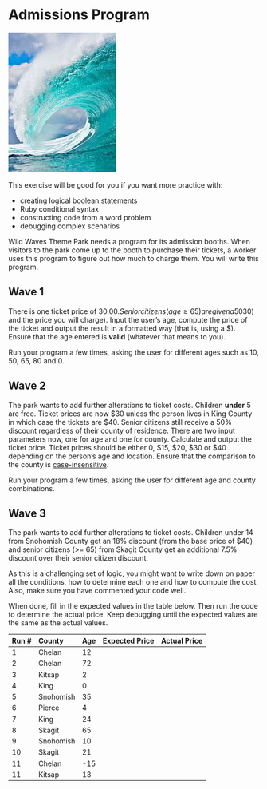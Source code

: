 # Admissions Program

![waves](../images/waves.jpg)

This exercise will be good for you if you want more practice with:
- creating logical boolean statements
- Ruby conditional syntax
- constructing code from a word problem
- debugging complex scenarios

Wild Waves Theme Park needs a program for its admission booths. When visitors to the park come up to the booth to
purchase their tickets, a worker uses this program to figure out how much to charge them. You will write
this program.

## Wave 1
There is one ticket price of $30.00. Senior citizens (age ≥ 65) are given a 50% discount. Write this program as follows.  Declare the needed variables (the person’s age, the base price of a ticket ($30) and the price you will charge). Input the user’s age, compute the price of the ticket and output the result in a formatted way (that is, using a $).  Ensure that the age entered is **valid** (whatever that means to you).

Run your program a few times, asking the user for different ages such as 10, 50, 65, 80 and 0.

## Wave 2
The park wants to add further alterations to ticket costs. Children **under** 5 are free. Ticket prices are now $30 unless the person lives in King County in which case the tickets are $40. Senior citizens still receive a 50% discount regardless of their county of residence. There are two input parameters now, one for age and one for county. Calculate and output the ticket price. Ticket prices should be either 0, $15, $20, $30 or $40 depending on the person’s age and location. Ensure that the comparison to the county is [case-insensitive](https://en.wiktionary.org/wiki/case_insensitive).

Run your program a few times, asking the user for different age and county combinations.

## Wave 3
The park wants to add further alterations to ticket costs. Children under 14 from Snohomish County get an 18% discount (from the base price of $40) and senior citizens (>= 65) from Skagit County get an additional 7.5% discount over their senior citizen discount.

As this is a challenging set of logic, you might want to write down on paper all the conditions, how to determine each one and how to compute the cost. Also, make sure you have commented your code well.

When done, fill in the expected values in the table below. Then run the code to determine the actual price. Keep debugging until the expected values are the same as the actual values.

| Run # | County     | Age  | Expected Price  | Actual Price  |
| :------------- | :------------- | :------------- | :------------- | :------------- |
| 1       | Chelan       | 12 |   |   |
| 2      | Chelan      | 72  |   |   |
| 3       | Kitsap       | 2 |   |   |
| 4       | King      | 0 |   |   |
| 5       | Snohomish       | 35 |   |   |
| 6       | Pierce       | 4 |   |   |
| 7       | King       | 24 |   |   |
| 8       | Skagit       | 65 |   |   |
| 9       | Snohomish       | 10 |   |   |
| 10       | Skagit       | 21 |   |   |
| 11       | Chelan       | -15 |   |   |
| 11       | Kitsap       | 13 |   |   |
